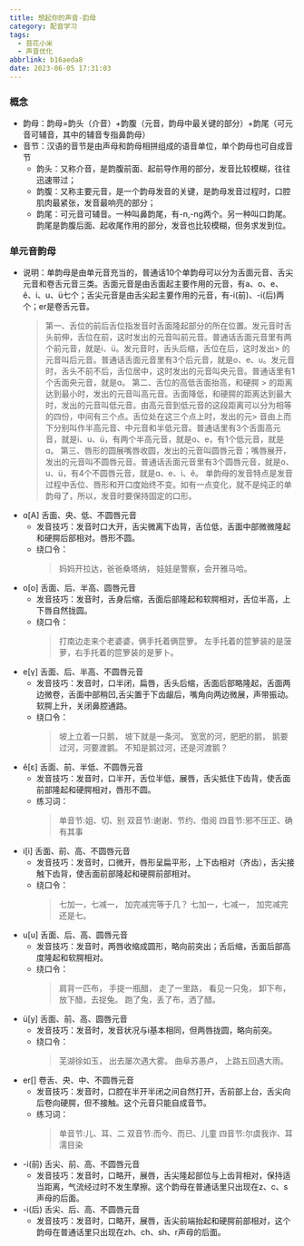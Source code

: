 ```yaml
---
title: 想起你的声音-韵母
category: 配音学习
tags:
  - 苔花小米
  - 声音优化
abbrlink: b16aeda8
date: 2023-06-05 17:31:03
---
```


### 概念

- 韵母：韵母=韵头（介音）+韵腹（元音，韵母中最关键的部分）+韵尾（可元音可辅音，其中的辅音专指鼻韵母）
- 音节：汉语的音节是由声母和韵母相拼组成的语音单位，单个韵母也可自成音节
  - 韵头：又称介音，是韵腹前面、起前导作用的部分，发音比较模糊，往往迅速带过；
  - 韵腹：又称主要元音，是一个韵母发音的关键，是韵母发音过程时，口腔肌肉最紧张，发音最响亮的部分；
  - 韵尾：可元音可辅音。一种叫鼻韵尾，有-n,-ng两个。另一种叫口韵尾。韵尾是韵腹后面、起收尾作用的部分，发音也比较模糊，但务求发到位。
### 单元音韵母
- 说明：单韵母是由单元音充当的，普通话10个单韵母可以分为舌面元音、舌尖元音和卷舌元音三类。舌面元音是由舌面起主要作用的元音，有a、o、e、ê、i、u、ü七个；舌尖元音是由舌尖起主要作用的元音，有-i(前)、-i(后)两个；er是卷舌元音。      
  > 第一、舌位的前后舌位指发音时舌面隆起部分的所在位置。发元音时舌头前伸，舌位在前，这时发出的元音叫前元音。普通话舌面元音里有两个前元音，就是i、ü。发元音时，舌头后缩，舌位在后，这时发出> 的元音叫后元音。普通话舌面元音里有3个后元音，就是o、e、u。发元音时，舌头不前不后，舌位居中，这时发出的元音叫央元音。普通话里有1个舌面央元音，就是ɑ。
  > 第二、舌位的高低舌面抬高，和硬腭 > 的距离达到最小时，发出的元音叫高元音。舌面降低，和硬腭的距离达到最大时，发出的元音叫低元音。由高元音到低元音的这段距离可以分为相等的四份，中间有三个点。舌位处在这三个点上时，发出的元> 音由上而下分别叫作半高元音、中元音和半低元音。普通话里有3个舌面高元音，就是i、u、ü，有两个半高元音，就是o、e，有1个低元音，就是ɑ。
  > 第三、唇形的圆展嘴唇收圆，发出的元音叫圆唇元音；嘴唇展开，发出的元音叫不圆唇元音。普通话舌面元音里有3个圆唇元音，就是o、u、ü，有4个不圆唇元音，就是ɑ、e、i、ê。
  > 单韵母的发音特点是发音过程中舌位、唇形和开口度始终不变。如有一点变化，就不是纯正的单韵母了，所以，发音时要保持固定的口形。
- ɑ[A] 舌面、央、低、不圆唇元音
  - 发音技巧：发音时口大开，舌尖微离下齿背，舌位低，舌面中部微微隆起和硬腭后部相对。唇形不圆。
  - 绕口令：
    > 妈妈开拉达，爸爸桑塔纳，
    > 娃娃是警察，会开雅马哈。
- o[о] 舌面、后、半高、圆唇元音
  - 发音技巧：发音时，舌身后缩，舌面后部隆起和软腭相对，舌位半高，上下唇自然拢圆。
  - 绕口令：
    > 打南边走来个老婆婆，俩手托着俩笸箩。
    > 左手托着的笸箩装的是菠萝，右手托着的笸箩装的是萝卜。
- e[γ] 舌面、后、半高、不圆唇元音
  - 发音技巧：发音时，口半闭，扁唇，舌头后缩，舌面后部略隆起，舌面两边微卷，舌面中部稍凹,舌尖置于下齿龈后，嘴角向两边微展，声带振动。软腭上升，关闭鼻腔通路。
  - 绕口令：
    > 坡上立着一只鹅，
    > 坡下就是一条河。
    > 宽宽的河，肥肥的鹅，
    > 鹅要过河，河要渡鹅。
    > 不知是鹅过河，还是河渡鹅？
- ê[ε] 舌面、前、半低、不圆唇元音
  - 发音技巧：发音时，口半开，舌位半低，展唇，舌尖抵住下齿背，使舌面前部隆起和硬腭相对，唇形不圆。
  - 练习词：
    > 单音节:姐、切、别
    > 双音节:谢谢、节约、借阅
    > 四音节:邪不压正、确有其事
- i[i] 舌面、前、高、不圆唇元音
  - 发音技巧：发音时，口微开，唇形呈扁平形，上下齿相对（齐齿），舌尖接触下齿背，使舌面前部隆起和硬腭前部相对。
  - 绕口令：
    > 七加一，七减一，
    > 加完减完等于几？ 
    > 七加一，七减一，
    > 加完减完还是七。
- u[u] 舌面、后、高、圆唇元音
  - 发音技巧：发音时，两唇收缩成圆形，略向前突出；舌后缩，舌面后部高度隆起和软腭相对。
  - 绕口令：
    > 肩背一匹布，
    > 手提一瓶醋，
    > 走了一里路，
    > 看见一只兔，
    > 卸下布，放下醋，去捉兔。
    > 跑了兔，丢了布，洒了醋。
- ü[y] 舌面、前、高、圆唇元音
  - 发音技巧：发音时，发音状况与i基本相同，但两唇拢圆，略向前突。
  - 绕口令：
    > 芜湖徐如玉，
    > 出去屡次遇大雾。
    > 曲阜苏愚卢，
    > 上路五回遇大雨。
- er[] 卷舌、央、中、不圆唇元音
  - 发音技巧：发音时，口腔在半开半闭之间自然打开，舌前部上台，舌尖向后卷向硬腭，但不接触。这个元音只能自成音节。
  - 练习词：
    > 单音节:儿、耳、二
    > 双音节:而今、而已、儿童
    > 四音节:尔虞我诈、耳濡目染
- -i(前) 舌尖、前、高、不圆唇元音
  - 发音技巧：发音时，口略开，展唇，舌尖隆起部位与上齿背相对，保持适当距离，气流经过时不发生摩擦。这个韵母在普通话里只出现在z、c、s声母的后面。
- -i(后) 舌尖、后、高、不圆唇元音
  - 发音技巧：发音时，口略开，展唇，舌尖前端抬起和硬腭前部相对，这个韵母在普通话里只出现在zh、ch、sh、r声母的后面。
